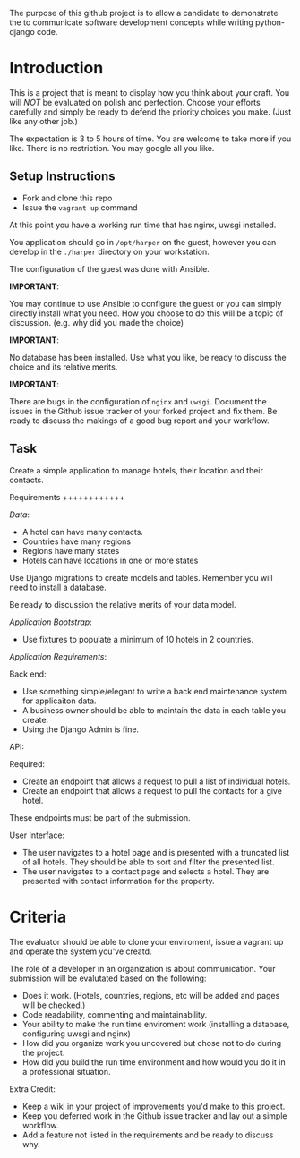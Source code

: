 The purpose of this github project is to allow a candidate to demonstrate the
to communicate software development concepts while writing python-django code.


Introduction
============

This is a project that is meant to display how you think about 
your craft. You will _NOT_ be evaluated on polish and perfection.  Choose your 
efforts carefully and simply be ready to defend the priority choices you 
make. (Just like any other job.)

The expectation is 3 to 5 hours of time. You are welcome to take more if you 
like. There is no restriction. You may google all you like.

Setup Instructions
------------------

* Fork and clone this repo
* Issue the `vagrant up` command

At this point you have a working run time that has nginx, uwsgi installed.

You application should go in `/opt/harper` on the guest, however you can 
develop in the `./harper` directory on your workstation.

The configuration of the guest was done with Ansible.

**IMPORTANT**: 

You may continue to use Ansible to configure the guest or you can simply 
directly install what you need. How you choose to do this will be a topic
of discussion. (e.g. why did you made the choice)

**IMPORTANT**: 

No database has been installed. Use what you like, be ready to discuss the 
choice and its relative merits.

**IMPORTANT**: 

There are bugs in the configuration of `nginx` and `uwsgi`.  Document the
issues in the Github issue tracker of your forked project and fix them. Be
ready to discuss the makings of a good bug report and your workflow.

Task
----

Create a simple application to manage hotels, their location and their contacts.

Requirements
++++++++++++

_Data_:

* A hotel can have many contacts.
* Countries have many regions 
* Regions have many states
* Hotels can have locations in one or more states

Use Django migrations to create models and tables.  Remember you will need to
install a database.

Be ready to discussion the relative merits of your data model. 

_Application Bootstrap_:

* Use fixtures to populate a minimum of 10 hotels in 2 countries.  

_Application Requirements_:


Back end:

* Use something simple/elegant to write a back end maintenance system for 
  applicaiton data.  
* A business owner should be able to maintain the data in each table you create.
* Using the Django Admin is fine.
 
API:

Required:

* Create an endpoint that allows a request to pull a list of individual hotels.
* Create an endpoint that allows a request to pull the contacts for a give hotel.

These endpoints must be part of the submission.

User Interface:

* The user navigates to a hotel page and is presented with a truncated list of 
  all hotels. They should be able to sort and filter the presented list.
* The user navigates to a contact page and selects a hotel. They are 
  presented with contact information for the property. 

Criteria
========

The evaluator should be able to clone your enviroment, issue a vagrant up and
operate the system you've creatd. 

The role of a developer in an organization is about communication. Your 
submission will be evalutated based on the following:

* Does it work. (Hotels, countries, regions, etc will be added and pages will
  be checked.)
* Code readability, commenting and maintainability.
* Your ability to make the run time enviroment work (installing a database, 
  configuring uwsgi and nginx)
* How did you organize work you uncovered but chose not to do during the 
  project. 
* How did you build the run time environment and how would you do it in 
  a professional situation. 

Extra Credit:
* Keep a wiki in your project of improvements you'd make to this project.
* Keep you deferred work in the Github issue tracker and lay out a simple 
  workflow.
* Add a feature not listed in the requirements and be ready to discuss why.







